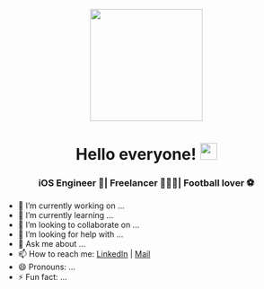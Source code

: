 <p align="center"><img width="200" src="https://user-images.githubusercontent.com/7894672/202037967-3fef9a80-c3cb-4536-9ce8-9b60526afb7c.png"></p>
<h1 align="center"> Hello everyone! <img src="https://raw.githubusercontent.com/MartinHeinz/MartinHeinz/master/wave.gif" width = 30px> </h1>
<h3 align="center"> iOS Engineer 📱| Freelancer 🧑🏾‍💻| Football lover ⚽️ </h3>
</p>
</p>

- 🔭 I’m currently working on ...
- 🌱 I’m currently learning ...
- 👯 I’m looking to collaborate on ...
- 🤔 I’m looking for help with ...
- 💬 Ask me about ...
- 📫 How to reach me: <a href="https://www.linkedin.com/in/afrodev/" target="blank">LinkedIn</a> | <a href = "mailto: oafrodev@icloud.com">Mail</a>
- 😄 Pronouns: ...
- ⚡ Fun fact: ...

<!--
**afrodev/afrodev** is a ✨ _special_ ✨ repository because its `README.md` (this file) appears on your GitHub profile.

Here are some ideas to get you started:

- 🔭 I’m currently working on ...
- 🌱 I’m currently learning ...
- 👯 I’m looking to collaborate on ...
- 🤔 I’m looking for help with ...
- 💬 Ask me about ...
- 📫 How to reach me: ...
- 😄 Pronouns: ...
- ⚡ Fun fact: ...
-->
